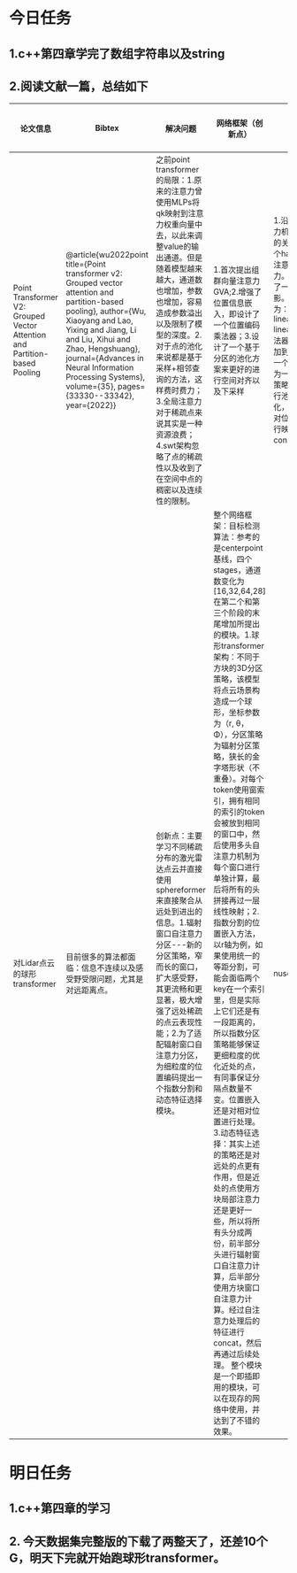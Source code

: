# 今日任务
## 1.c++第四章学完了数组字符串以及string
## 2.阅读文献一篇，总结如下
|论文信息|Bibtex|解决问题|网络框架（创新点）|具体实验|评价指标|下游任务|框架图|融合地点|
|-------|----|--------|-----------------|-------|--------|-------|------|--------|
|Point Transformer V2: Grouped Vector Attention and Partition-based Pooling |@article{wu2022point title={Point transformer v2: Grouped vector attention and partition-based pooling}, author={Wu, Xiaoyang and Lao, Yixing and Jiang, Li and Liu, Xihui and Zhao, Hengshuang}, journal={Advances in Neural Information Processing Systems}, volume={35}, pages={33330--33342}, year={2022}}|之前point transformer的局限：1.原来的注意力曾使用MLPs将qk映射到注意力权重向量中去，以此来调整value的输出通道。但是随着模型越来越大，通道数也增加，参数也增加，容易造成参数溢出以及限制了模型的深度。2.对于点的池化来说都是基于采样+相邻查询的方法，这样费时费力；3.全局注意力对于稀疏点来说其实是一种资源浪费；4.swt架构忽略了点的稀疏性以及收到了在空间中点的稠密以及连续性的限制。|1.首次提出组群向量注意力GVA;2.增强了位置信息嵌入，即设计了一个位置编码乘法器；3.设计了一个基于分区的池化方案来更好的进行空间对齐以及下采样|1.沿用PTv1所使用的相邻注意力机制。2.向量注意力机制的主要摸底使用权重编码函数将query和Key的关系编码到向量中去。在VA中，还另外使用了一个hadamard函数在channel聚合前为每个权重计算注意力。3.GVA其实是向量注意力＋多尺度注意力。收到多尺度注意力的权重嵌入函数启发，提出了一个组线性层，即输入向量不同的组贝单独投影。--减少权重嵌入时的参数，最终GVA的组成为：linear(composition)act(composition)norm(group linear layer(r))。r表示的是相关点。4.位置嵌入乘法器。原来的位置嵌入是把相对位置作为一个偏执加到上述的GVA中，但是相对位置乘法器对提出了一个乘法模块致力于学习复杂点云的位置关系，作为一个权重去和r进形hadamard计算。4.分区池化策略：将输入分成不重叠统一的网格，在网格内进行池化操作，对特征先进性线性投影在进行最大池化，对位置信息直接进行平均池化。在解池化中不对位置进行处理，只对特征采用相同的池化操作进行映射。整个网络框架采用的是unet-skip connections ，4个编-解码器。|miou|语义分割和目标检测| ![Alt text](image-80.png) |单雷达|
|对Lidar点云的球形transformer|目前很多的算法都面临：信息不连续以及感受野受限问题，尤其是对远距离点。|创新点：主要学习不同稀疏分布的激光雷达点云并直接使用sphereformer来直接聚合从远处到进出的信息。1.辐射窗口自注意力分区---新的分区策略，窄而长的窗口，扩大感受野，其更流畅和更显著，极大增强了远处稀疏的点云表现性能；2.为了适配辐射窗口自注意力分区，为细粒度的位置编码提出一个指数分割和动态特征选择模块。|整个网络框架：目标检测算法：参考的是centerpoint基线，四个stages，通道数变化为[16,32,64,28]在第二个和第三个阶段的末尾增加所提出的模块。1.球形transformer架构：不同于方块的3D分区策略，该模型将点云场景构造成一个球形，坐标参数为（r, θ， Φ），分区策略为辐射分区策略，狭长的金字塔形状（不重叠）。对每个token使用窗索引，拥有相同的索引的token会被放到相同的窗口中，然后使用多头自注意力机制为每个窗口进行单独计算，最后将所有的头拼接再过一层线性映射；2.指数分割的位置嵌入方法，以r轴为例，如果使用统一的等距分割，可能会面临两个key在一个索引里，但是实际上它们还是有一段距离的，所以指数分区策略能够保证更细粒度的优化近处的点，有同事保证分隔点数量不变。位置嵌入还是对相对位置进行处理。3.动态特征选择：其实上述的策略还是对远处的点更有作用，但是近处的点使用方块局部注意力还是更好一些，所以将所有头分成两份，前半部分头进行辐射窗口自注意力计算，后半部分使用方块窗口自注意力计算。经过自注意力处理后的特征进行concat，然后再通过后续处理。 整个模块是一个即插即用的模块，可以在现存的网络中使用，并达到了不错的效果。|nuscenes,miou精度已经达到蛮高了|语义分割和目标检测|  |单Lidar|

# 明日任务
## 1.c++第四章的学习
## 2. 今天数据集完整版的下载了两整天了，还差10个G，明天下完就开始跑球形transformer。
 
